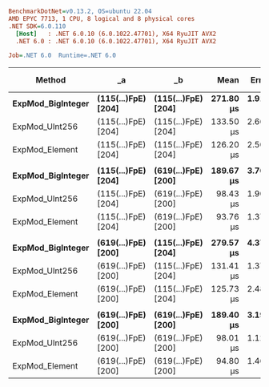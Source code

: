 ``` ini

BenchmarkDotNet=v0.13.2, OS=ubuntu 22.04
AMD EPYC 7713, 1 CPU, 8 logical and 8 physical cores
.NET SDK=6.0.110
  [Host]   : .NET 6.0.10 (6.0.1022.47701), X64 RyuJIT AVX2
  .NET 6.0 : .NET 6.0.10 (6.0.1022.47701), X64 RyuJIT AVX2

Job=.NET 6.0  Runtime=.NET 6.0  

```
|            Method |                  _a |                  _b |      Mean |    Error |   StdDev |    Median | Ratio | RatioSD |   Gen0 | Allocated | Alloc Ratio |
|------------------ |-------------------- |-------------------- |----------:|---------:|---------:|----------:|------:|--------:|-------:|----------:|------------:|
| **ExpMod_BigInteger** | **(115(...)FpE) [204]** | **(115(...)FpE) [204]** | **271.80 μs** | **1.918 μs** | **1.700 μs** | **272.03 μs** |  **1.00** |    **0.00** |      **-** |     **320 B** |        **1.00** |
|    ExpMod_UInt256 | (115(...)FpE) [204] | (115(...)FpE) [204] | 133.50 μs | 2.664 μs | 5.320 μs | 131.37 μs |  0.50 |    0.02 |      - |         - |        0.00 |
|    ExpMod_Element | (115(...)FpE) [204] | (115(...)FpE) [204] | 126.20 μs | 2.504 μs | 2.460 μs | 126.10 μs |  0.46 |    0.01 | 0.9766 |   81920 B |      256.00 |
|                   |                     |                     |           |          |          |           |       |         |        |           |             |
| **ExpMod_BigInteger** | **(115(...)FpE) [204]** | **(619(...)FpE) [200]** | **189.67 μs** | **3.763 μs** | **5.024 μs** | **188.27 μs** |  **1.00** |    **0.00** |      **-** |     **320 B** |        **1.00** |
|    ExpMod_UInt256 | (115(...)FpE) [204] | (619(...)FpE) [200] |  98.43 μs | 1.906 μs | 2.195 μs |  98.16 μs |  0.52 |    0.02 |      - |         - |        0.00 |
|    ExpMod_Element | (115(...)FpE) [204] | (619(...)FpE) [200] |  93.76 μs | 1.377 μs | 1.289 μs |  94.14 μs |  0.50 |    0.01 | 0.6104 |   60800 B |      190.00 |
|                   |                     |                     |           |          |          |           |       |         |        |           |             |
| **ExpMod_BigInteger** | **(619(...)FpE) [200]** | **(115(...)FpE) [204]** | **279.57 μs** | **4.379 μs** | **3.882 μs** | **278.20 μs** |  **1.00** |    **0.00** |      **-** |     **320 B** |        **1.00** |
|    ExpMod_UInt256 | (619(...)FpE) [200] | (115(...)FpE) [204] | 131.41 μs | 1.375 μs | 1.148 μs | 131.60 μs |  0.47 |    0.01 |      - |         - |        0.00 |
|    ExpMod_Element | (619(...)FpE) [200] | (115(...)FpE) [204] | 125.73 μs | 2.488 μs | 2.328 μs | 126.04 μs |  0.45 |    0.01 | 0.9766 |   81920 B |      256.00 |
|                   |                     |                     |           |          |          |           |       |         |        |           |             |
| **ExpMod_BigInteger** | **(619(...)FpE) [200]** | **(619(...)FpE) [200]** | **189.40 μs** | **3.198 μs** | **2.991 μs** | **189.28 μs** |  **1.00** |    **0.00** |      **-** |     **320 B** |        **1.00** |
|    ExpMod_UInt256 | (619(...)FpE) [200] | (619(...)FpE) [200] |  98.01 μs | 1.127 μs | 0.941 μs |  97.81 μs |  0.52 |    0.01 |      - |         - |        0.00 |
|    ExpMod_Element | (619(...)FpE) [200] | (619(...)FpE) [200] |  94.80 μs | 1.465 μs | 1.371 μs |  94.15 μs |  0.50 |    0.01 | 0.6104 |   60800 B |      190.00 |
